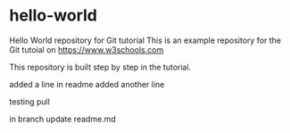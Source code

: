 # hello-world
Hello World repository for Git tutorial
This is an example repository for the Git tutoial on https://www.w3schools.com

This repository is built step by step in the tutorial.

added a line in readme
added another line

testing pull

in branch update readme.md